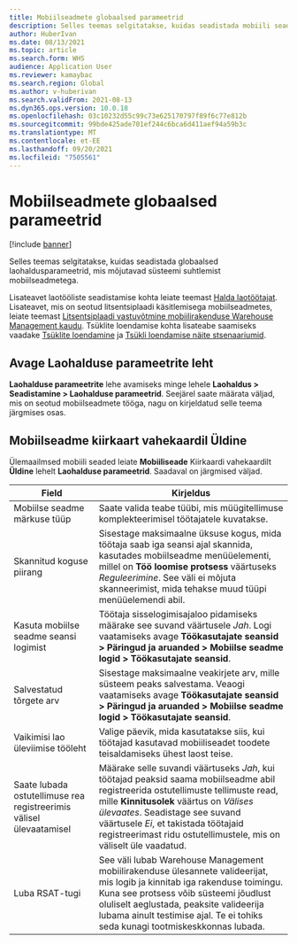 ```yaml
---
title: Mobiilseadmete globaalsed parameetrid
description: Selles teemas selgitatakse, kuidas seadistada mobiili seadmeid Laohalduse parameetrite lehel.
author: HuberIvan
ms.date: 08/13/2021
ms.topic: article
ms.search.form: WHS
audience: Application User
ms.reviewer: kamaybac
ms.search.region: Global
ms.author: v-huberivan
ms.search.validFrom: 2021-08-13
ms.dyn365.ops.version: 10.0.18
ms.openlocfilehash: 03c10232d55c99c73e625170797f89f6c77e812b
ms.sourcegitcommit: 99bde425ade701ef244c6bca6d411aef94a59b3c
ms.translationtype: MT
ms.contentlocale: et-EE
ms.lasthandoff: 09/20/2021
ms.locfileid: "7505561"
---
```

# <a name="global-mobile-device-parameters"></a>Mobiilseadmete globaalsed parameetrid

[!include [banner](../includes/banner.md)]

Selles teemas selgitatakse, kuidas seadistada globaalsed laohaldusparameetrid, mis mõjutavad süsteemi suhtlemist mobiilseadmetega.

Lisateavet laotööliste seadistamise kohta leiate teemast [Halda laotöötajat](manage-warehouse-workers.md). Lisateavet, mis on seotud litsentsiplaadi käsitlemisega mobiilseadmetes, leiate teemast [Litsentsiplaadi vastuvõtmine mobiilirakenduse Warehouse Management kaudu](warehousing-mobile-device-app-license-plate-receiving.md). Tsüklite loendamise kohta lisateabe saamiseks vaadake [Tsüklite loendamine](cycle-counting.md) ja [Tsükli loendamise näite stsenaariumid](cycle-counting-scenarios.md).

## <a name="open-the-warehouse-management-parameters-page"></a>Avage Laohalduse parameetrite leht

**Laohalduse parameetrite** lehe avamiseks minge lehele **Laohaldus \> Seadistamine \> Laohalduse parameetrid**. Seejärel saate määrata väljad, mis on seotud mobiilseadmete tööga, nagu on kirjeldatud selle teema järgmises osas.

## <a name="mobile-device-fasttab-on-the-general-tab"></a>Mobiilseadme kiirkaart vahekaardil Üldine

Ülemaailmsed mobiili seaded leiate **Mobiiliseade** Kiirkaardi vahekaardilt **Üldine** lehelt **Laohalduse parameetrid**. Saadaval on järgmised väljad.

| Field | Kirjeldus |
|---|---|
| Mobiilse seadme märkuse tüüp | Saate valida teabe tüübi, mis müügitellimuse komplekteerimisel töötajatele kuvatakse. |
| Skannitud koguse piirang | Sisestage maksimaalne üksuse kogus, mida töötaja saab iga seansi ajal skannida, kasutades mobiilseadme menüüelementi, millel on **Töö loomise protsess** väärtuseks *Reguleerimine*. See väli ei mõjuta skanneerimist, mida tehakse muud tüüpi menüüelemendi abil. |
| Kasuta mobiilse seadme seansi logimist | Töötaja sisselogimisajaloo pidamiseks määrake see suvand väärtusele *Jah*. Logi vaatamiseks avage **Töökasutajate seansid \> Päringud ja aruanded \> Mobiilse seadme logid \> Töökasutajate seansid**. |
| Salvestatud tõrgete arv | Sisestage maksimaalne veakirjete arv, mille süsteem peaks salvestama. Veaogi vaatamiseks avage **Töökasutajate seansid \> Päringud ja aruanded \> Mobiilse seadme logid \> Töökasutajate seansid**. |
| Vaikimisi lao üleviimise tööleht | Valige päevik, mida kasutatakse siis, kui töötajad kasutavad mobiiliseadet toodete teisaldamiseks ühest laost teise. |
| Saate lubada ostutellimuse rea registreerimis välisel ülevaatamisel | Määrake selle suvandi väärtuseks *Jah*, kui töötajad peaksid saama mobiilseadme abil registreerida ostutellimuste tellimuste read, mille **Kinnitusolek** väärtus on *Välises ülevaates*. Seadistage see suvand väärtusele *Ei*, et takistada töötajaid registreerimast ridu ostutellimustele, mis on väliselt üle vaadatud. |
| Luba RSAT-tugi | See väli lubab Warehouse Management mobiilirakenduse ülesannete valideerijat, mis logib ja kinnitab iga rakenduse toimingu. Kuna see protsess võib süsteemi jõudlust oluliselt aeglustada, peaksite valideerija lubama ainult testimise ajal. Te ei tohiks seda kunagi tootmiskeskkonnas lubada. |
